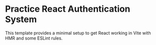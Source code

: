 # Practice React Authentication System

This template provides a minimal setup to get React working in Vite with HMR and some ESLint rules.



